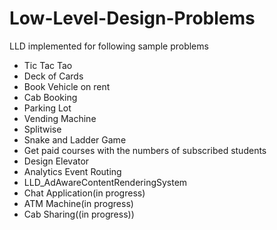# Low-Level-Design-Problems
LLD implemented for following sample problems
- Tic Tac Tao
- Deck of Cards
- Book Vehicle on rent
- Cab Booking
- Parking Lot
- Vending Machine
- Splitwise
- Snake and Ladder Game
- Get paid courses with the numbers of subscribed students
- Design Elevator
- Analytics Event Routing
- LLD_AdAwareContentRenderingSystem
- Chat Application(in progress)
- ATM Machine(in progress)
- Cab Sharing((in progress))
